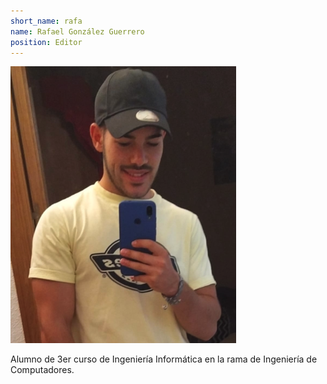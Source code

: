 ```yaml
---
short_name: rafa
name: Rafael González Guerrero
position: Editor
---
```

![Imagen de Rafa](../assets/images/rafa.png)  

Alumno de 3er curso de Ingeniería Informática en la rama de Ingeniería de Computadores.